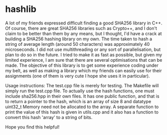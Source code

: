 # hashlib

A lot of my friends expressed difficult finding a good SHA256 library in C++. Of course, there are great SHA256 libraries such as Crypto++, and I don't claim to be better than them by any means, but I thought, I'd have a crack at building a SHA256 hashing library on my own. The time taken to hash a string of average length (around 50 characters) was approximately 40 microseconds. I did not use multithreading or any sort of parallelisation, but plan to do so in the future. I tried to make it as fast as possible, but given my limited experience, I am sure that there are several optimisations that can be made. The objective of this library is to get some experience coding under my belt, as well as making a library which my friends can easily use for their assignments (one of them is very cute I hope she uses it in particular).

Usage instructions:
The test.cpp file is merely for testing. The Makefile will simply run the test.cpp file. To actually use the hash functions, one must include sha256.hpp in their own files. It has one public function, and that is to return a pointer to the hash, which is an array of size 8 and datatype uint32_t
Memory need not be allocated to the array. A separate function to print the value of this hash is given in utils.cpp and it also has a function to convert this hash 'array' to a string of bits.

Hope you find this helpful!

